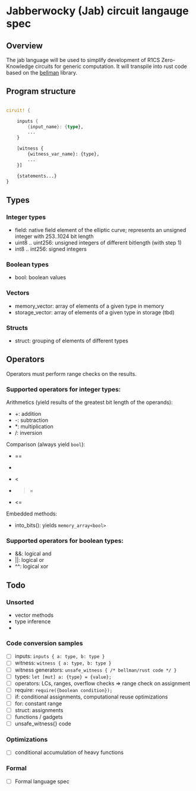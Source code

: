 # Jabberwocky (Jab) circuit langauge spec

## Overview

The jab language will be used to simplify development of R1CS Zero-Knowledge circuits for generic computation. It will transpile into rust code based on the [bellman](https://github.com/matter-labs/bellman) library.

## Program structure

```rust

ciruit! {

    inputs {
        {input_name}: {type},
        ...
    }

    [witness {
        {witness_var_name}: {type},
        ...
    }]

    {statements...}
}

```

## Types

### Integer types

- field: native field element of the elliptic curve; represents an unsigned integer with 253..1024 bit length
- uint8 .. uint256: unsigned integers of different bitlength (with step 1)
- int8 .. int256: signed integers

### Boolean types

- bool: boolean values

### Vectors

- memory_vector<T>: array of elements of a given type in memory
- storage_vector<T>: array of elements of a given type in storage (tbd)

### Structs

- struct: grouping of elements of different types

## Operators

Operators must perform range checks on the results.

### Supported operators for integer types:

Arithmetics (yield results of the greatest bit length of the operands):

- +: addition
- -: subtraction
- *: multiplication
- /: inversion

Comparison (always yield `bool`):

- ==
- >
- <
- >=
- <= 

Embedded methods:

- into_bits(): yields `memory_array<bool>`

### Supported operators for boolean types:

- &&: logical and
- ||: logical or
- ^^: logical xor

## Todo

### Unsorted

- vector methods
- type inference
- 

### Code conversion samples

- [ ] inputs: `inputs { a: type, b: type }`
- [ ] witness: `witness { a: type, b: type }`
- [ ] witness generators: `unsafe_witness { /* bellman/rust code */ }`
- [ ] types: `let [mut] a: {type} = {value};`
- [ ] operators: LCs, ranges, overflow checks => range check on assignment
- [ ] require: `require({boolean condition});`
- [ ] if: conditional assignments, computational reuse optimizations
- [ ] for: constant range
- [ ] struct: assignments
- [ ] functions / gadgets
- [ ] unsafe_witness{} code

### Optimizations

- [ ] conditional accumulation of heavy functions

### Formal

- [ ] Formal language spec
